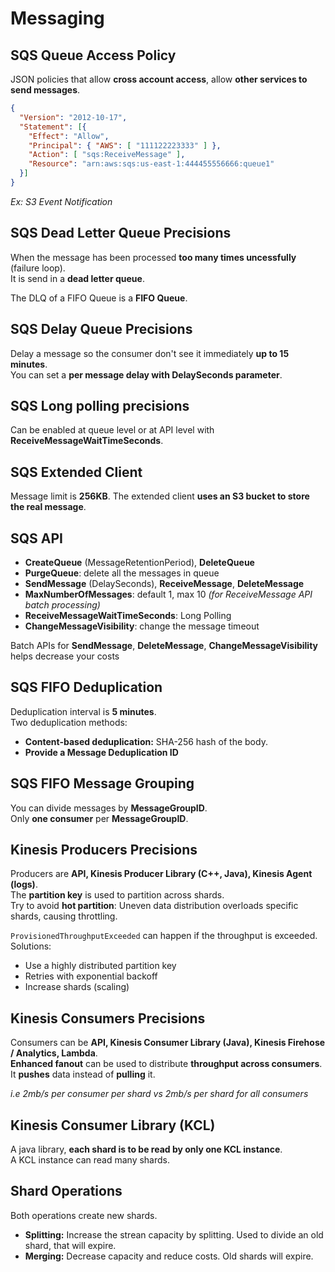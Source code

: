 # Messaging

## SQS Queue Access Policy

JSON policies that allow **cross account access**, allow **other services to send messages**.


```json
{
  "Version": "2012-10-17",
  "Statement": [{
    "Effect": "Allow",
    "Principal": { "AWS": [ "111122223333" ] },
    "Action": [ "sqs:ReceiveMessage" ],
    "Resource": "arn:aws:sqs:us-east-1:444455556666:queue1"
  }]
}
```

*Ex: S3 Event Notification*

## SQS Dead Letter Queue Precisions

When the message has been processed **too many times uncessfully** (failure loop).  
It is send in a **dead letter queue**.  

The DLQ of a FIFO Queue is a **FIFO Queue**.

## SQS Delay Queue Precisions

Delay a message so the consumer don't see it immediately **up to 15 minutes**.  
You can set a **per message delay with DelaySeconds parameter**.

## SQS Long polling precisions

Can be enabled at queue level or at API level with **ReceiveMessageWaitTimeSeconds**.

## SQS Extended Client

Message limit is **256KB**. The extended client **uses an S3 bucket to store the real message**.  

## SQS API

- **CreateQueue** (MessageRetentionPeriod), **DeleteQueue**
- **PurgeQueue**: delete all the messages in queue
- **SendMessage** (DelaySeconds), **ReceiveMessage**, **DeleteMessage**
- **MaxNumberOfMessages**: default 1, max 10 *(for ReceiveMessage API batch processing)*
- **ReceiveMessageWaitTimeSeconds**: Long Polling
- **ChangeMessageVisibility**: change the message timeout

Batch APIs for **SendMessage**, **DeleteMessage**, **ChangeMessageVisibility** helps decrease your costs

## SQS FIFO Deduplication

Deduplication interval is **5 minutes**.  
Two deduplication methods:
- **Content-based deduplication:** SHA-256 hash of the body.
- **Provide a Message Deduplication ID**

## SQS FIFO Message Grouping

You can divide messages by **MessageGroupID**.  
Only **one consumer** per **MessageGroupID**.

## Kinesis Producers Precisions

Producers are **API, Kinesis Producer Library (C++, Java), Kinesis Agent (logs)**.  
The **partition key** is used to partition across shards.  
Try to avoid **hot partition**: Uneven data distribution overloads specific shards, causing throttling.

`ProvisionedThroughputExceeded` can happen if the throughput is exceeded. Solutions:
- Use a highly distributed partition key
- Retries with exponential backoff
- Increase shards (scaling)

## Kinesis Consumers Precisions

Consumers can be **API, Kinesis Consumer Library (Java), Kinesis Firehose / Analytics, Lambda**.  
**Enhanced fanout** can be used to distribute **throughput across consumers**.  
It **pushes** data instead of **pulling** it.

*i.e 2mb/s per consumer per shard vs 2mb/s per shard for all consumers*

## Kinesis Consumer Library (KCL)

A java library, **each shard is to be read by only one KCL instance**.  
A KCL instance can read many shards.

## Shard Operations

Both operations create new shards.

- **Splitting:** Increase the strean capacity by splitting. Used to divide an old shard, that will expire.
- **Merging:** Decrease capacity and reduce costs. Old shards will expire.
